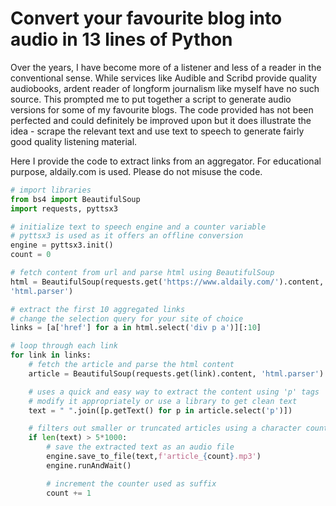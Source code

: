 # Convert your favourite blog into audio in 13 lines of Python

Over the years, I have become more of a listener and less of a reader in the conventional sense. While services like Audible and Scribd provide quality audiobooks, ardent reader of longform journalism like myself have no such source. This prompted me to put together a script to generate audio versions for some of my favourite blogs. The code provided has not been perfected and could definitely be improved upon but it does illustrate the idea - scrape the relevant text and use text to speech to generate fairly good quality listening material.

Here I provide the code to extract links from an aggregator. For educational purpose, aldaily.com is used. Please do not misuse the code.

```python
# import libraries
from bs4 import BeautifulSoup
import requests, pyttsx3

# initialize text to speech engine and a counter variable
# pyttsx3 is used as it offers an offline conversion
engine = pyttsx3.init()
count = 0

# fetch content from url and parse html using BeautifulSoup
html = BeautifulSoup(requests.get('https://www.aldaily.com/').content, 
'html.parser')

# extract the first 10 aggregated links
# change the selection query for your site of choice
links = [a['href'] for a in html.select('div p a')][:10]

# loop through each link
for link in links:
    # fetch the article and parse the html content
    article = BeautifulSoup(requests.get(link).content, 'html.parser')

    # uses a quick and easy way to extract the content using 'p' tags
    # modify it appropriately or use a library to get clean text
    text = " ".join([p.getText() for p in article.select('p')])

    # filters out smaller or truncated articles using a character count of 5000 as threshold
    if len(text) > 5*1000:
        # save the extracted text as an audio file
        engine.save_to_file(text,f'article_{count}.mp3')
        engine.runAndWait()

        # increment the counter used as suffix
        count += 1


``` 

